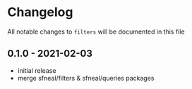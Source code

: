 # Changelog

All notable changes to `filters` will be documented in this file

## 0.1.0 - 2021-02-03
- initial release
- merge sfneal/filters & sfneal/queries packages
